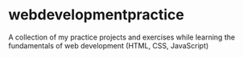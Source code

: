 # webdevelopmentpractice
A collection of my practice projects and exercises while learning the fundamentals of web development (HTML, CSS, JavaScript)
